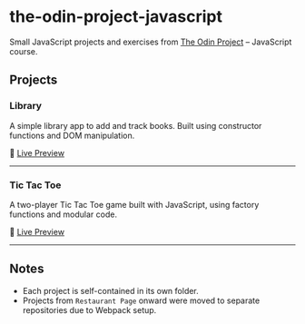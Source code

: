 # the-odin-project-javascript

Small JavaScript projects and exercises from [The Odin Project](https://www.theodinproject.com/) – JavaScript course.

## Projects

###  Library
A simple library app to add and track books. Built using constructor functions and DOM manipulation.

🔗 [Live Preview](https://caimanbrujo.github.io/the-odin-project-javascript/library/)

---

###  Tic Tac Toe
A two-player Tic Tac Toe game built with JavaScript, using factory functions and modular code.

🔗 [Live Preview](https://caimanbrujo.github.io/the-odin-project-javascript/tic-tac-toe/)

---

## Notes

- Each project is self-contained in its own folder.
- Projects from `Restaurant Page` onward were moved to separate repositories due to Webpack setup.

